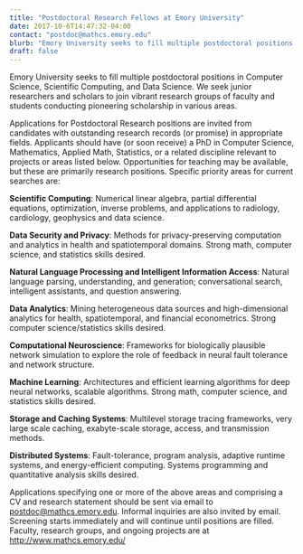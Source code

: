 ```yaml
---
title: "Postdoctoral Research Fellows at Emory University"
date: 2017-10-6T14:47:32-04:00
contact: "postdoc@mathcs.emory.edu"
blurb: "Emory University seeks to fill multiple postdoctoral positions in Computer Science, Scientific Computing, and Data Science. We seek junior researchers and scholars to join vibrant research groups of faculty and students conducting pioneering scholarship in various areas including scientific computing..."
draft: false
---
```


Emory University seeks to fill multiple postdoctoral positions in Computer Science, Scientific Computing, and Data Science. We seek junior researchers and scholars to join vibrant research groups of faculty and students conducting pioneering scholarship in various areas.

Applications for Postdoctoral Research positions are invited from candidates with outstanding research records (or promise) in appropriate fields. Applicants should have (or soon receive) a PhD in Computer Science, Mathematics, Applied Math, Statistics, or a related discipline relevant to projects or areas listed below. Opportunities for teaching may be available, but these are primarily research positions. Specific priority areas for current searches are:

**Scientific Computing**: Numerical linear algebra, partial differential equations, optimization, inverse problems, and applications to radiology, cardiology, geophysics and data science. 

**Data Security and Privacy**: Methods for privacy-preserving computation and analytics in health and spatiotemporal domains. Strong math, computer science, and statistics skills desired.

**Natural Language Processing and Intelligent Information Access**: Natural language parsing, understanding, and generation; conversational search, intelligent assistants, and question answering.

**Data Analytics**: Mining heterogeneous data sources and high-dimensional analytics for health, spatiotemporal, and financial econometrics. Strong computer science/statistics skills desired. 

**Computational Neuroscience**: Frameworks for biologically plausible network simulation to explore the role of feedback in neural fault tolerance and network structure.

**Machine Learning**: Architectures and efficient learning algorithms for deep neural networks, scalable algorithms. Strong math, computer science, and statistics skills desired.

**Storage and Caching Systems**: Multilevel storage tracing frameworks, very large scale caching, exabyte-scale storage, access, and transmission methods.

**Distributed Systems**: Fault-tolerance, program analysis, adaptive runtime systems, and energy-efficient computing.  Systems programming and quantitative analysis skills desired.

Applications specifying one or more of the above areas and comprising a CV and research statement should be sent via email to postdoc@mathcs.emory.edu. Informal inquiries are also invited by email. Screening starts immediately and will continue until positions are filled. Faculty, research groups, and ongoing projects are at http://www.mathcs.emory.edu/